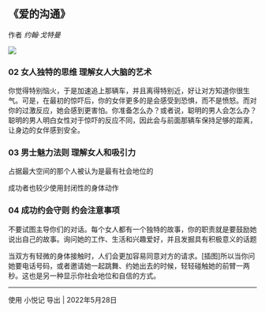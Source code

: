 
## 《爱的沟通》
作者 *约翰·戈特曼*

![](https://wfqqreader-1252317822.image.myqcloud.com/cover/269/23691269/t6_23691269.jpg)

### 02 女人独特的思维 理解女人大脑的艺术

你觉得特别恼火，于是加速追上那辆车，并且离得特别近，好让对方知道你很生气。可是，在最初的惊吓后，你的女伴更多的是会感受到恐惧，而不是愤怒。而对你的过激反应，她会感到更害怕。你准备怎么办？或者说，聪明的男人会怎么办？聪明的男人明白女性对于惊吓的反应不同，因此会与前面那辆车保持足够的距离，让身边的女伴感到安全。

### 03 男士魅力法则 理解女人和吸引力

占据最大空间的那个人被认为是最有社会地位的

成功者也较少使用封闭性的身体动作

### 04 成功约会守则 约会注意事项

不要试图主导你们的对话。每个女人都有一个独特的故事，你的职责就是要鼓励她说出自己的故事。询问她的工作、生活和兴趣爱好，并且发掘具有积极意义的话题

当双方有轻微的身体接触时，人们会更加容易同意对方的请求。[插图]所以当你问她要电话号码，或者邀请她一起跳舞、约她出去的时候，轻轻碰触她的前臂一两秒。这也是另一种显示你社会地位和自信的方式。
 

---
使用  小悦记  导出 | 2022年5月28日 
